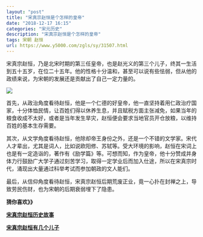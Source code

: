```yaml
---
layout: "post"
title: "宋真宗赵恒是个怎样的皇帝"
date: "2018-12-17 16:15"
categories: "宋元历史"
description: "宋真宗赵恒是个怎样的皇帝"
tags: 宋朝 赵恒
url: https://www.y5000.com/zgls/sy/31507.html
---
```






宋真宗赵恒，乃是北宋时期的第三任皇帝，也是赵光义的第三个儿子，终其一生活到五十五岁，在位二十五年。他的性格十分温和，甚至可以说有些怯弱，但从他的政绩来说，为宋朝的发展还是贡献出了自己一定力量的。

![](https://img.y5000.com/uploads/allimg/180718/8-1PGQ34Q2F7.jpg)

首先，从政治角度看待赵恒，他是一个仁德的好皇帝，他一直坚持着用仁政治疗国家，十分体恤民情，让百姓们得以休养生息，并且赋税方面主张减免，如果当年的粮食收成不太好，或者是当年发生旱灾，赵恒便会要求当地官员开仓放粮，以维持百姓的基本生存需要。

其次，从文学角度看待赵恒，他除却帝王身份之外，还是一个不错的文学家。宋代人才辈出，尤其是词人，比如说欧阳修、苏轼等。受大环境的影响，赵恒在宋词上也是有一定造诣的，著作有《励学篇》等。可想而知，作为皇帝，他十分赞成并身体力行鼓励广大学子通过刻苦学习，取得一定学业后而加入仕途，所以在宋真宗时代，涌现出大量通过科举考试而参加朝政的文人能们。

最后，从信仰角度看待赵恒，宋真宗赵恒后期荒废正业，竟一心扑在封禅之上，导致劳民伤财，也为宋朝的后期衰弱埋下了隐患。

**猜你喜欢》》**

**[宋真宗赵恒历史故事](https://www.y5000.com/zgls/mrzj/19339.html)**

[**宋真宗赵恒有几个儿子**](https://www.y5000.com/zgls/sy/31504.html)
